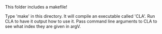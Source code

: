 This folder includes a makefile!

Type 'make' in this directory. It will compile an executable called 'CLA'. 
Run CLA to have it output how to use it. 
Pass command line arguments to CLA to see what index they are given in argV.